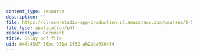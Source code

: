 ```yaml
---
content_type: resource
description: ''
file: https://ol-ocw-studio-app-production.s3.amazonaws.com/courses/8-591j-systems-biology-fall-2014/84fc45d756bc031a2f52ab2bba936454_3eIzIJ6QncY.pdf
file_type: application/pdf
resourcetype: Document
title: 3play pdf file
uid: 84fc45d7-56bc-031a-2f52-ab2bba936454
---
```

